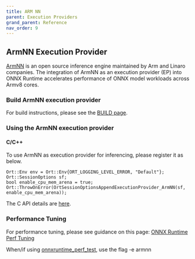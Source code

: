 ```yaml
---
title: ARM NN
parent: Execution Providers
grand_parent: Reference
nav_order: 9
---
```


## ArmNN Execution Provider

[ArmNN](https://github.com/ARM-software/armnn) is an open source inference engine maintained by Arm and Linaro companies. The integration of ArmNN as an execution provider (EP) into ONNX Runtime accelerates performance of ONNX model workloads across Armv8 cores.

### Build ArmNN execution provider
For build instructions, please see the [BUILD page](../../how-to/build.md#ArmNN).

### Using the ArmNN execution provider
#### C/C++
To use ArmNN as execution provider for inferencing, please register it as below.
```
Ort::Env env = Ort::Env{ORT_LOGGING_LEVEL_ERROR, "Default"};
Ort::SessionOptions sf;
bool enable_cpu_mem_arena = true;
Ort::ThrowOnError(OrtSessionOptionsAppendExecutionProvider_ArmNN(sf, enable_cpu_mem_arena));
```
The C API details are [here](../api/c-api.md).

### Performance Tuning
For performance tuning, please see guidance on this page: [ONNX Runtime Perf Tuning](../../how-to/tune-performance.md)

When/if using [onnxruntime_perf_test](https://github.com/microsoft/onnxruntime/tree/master/onnxruntime/test/perftest), use the flag -e armnn
